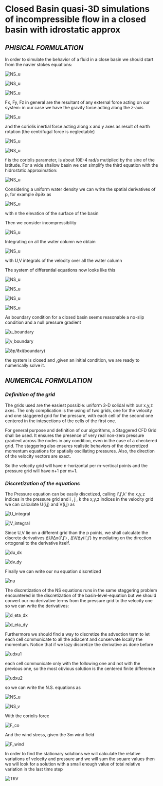 # Closed Basin quasi-3D simulations of incompressible flow in a closed basin with idrostatic approx
## _PHISICAL FORMULATION_

In order to simulate the behavior of a fluid in a close basin we should start from the navier stokes equations:

![NS_u](https://github.com/enricomoresco/Software-and-Computing-Repository/blob/main/1.gif)

![NS_u](https://github.com/enricomoresco/Software-and-Computing-Repository/blob/main/2.gif)

![NS_u](https://github.com/enricomoresco/Software-and-Computing-Repository/blob/main/3.gif)


Fx, Fy, Fz in general are the resultant of any external force acting on our system:
in our case we have the gravity force acting along the z-axis 

![NS_u](https://github.com/enricomoresco/Software-and-Computing-Repository/blob/main/4.gif)

and the coriolis inertial force acting along x and y axes as result of earth rotation (the centrifugal force is neglectable)

![NS_u](https://github.com/enricomoresco/Software-and-Computing-Repository/blob/main/5.gif)

![NS_u](https://github.com/enricomoresco/Software-and-Computing-Repository/blob/main/6.gif)

f is the coriolis parameter, is about 10E-4 rad/s mutiplied by the sine of the latitude.
For a wide shallow basin we can simplify the third equation with the hidrostatic approximation:

![NS_u](https://github.com/enricomoresco/Software-and-Computing-Repository/blob/main/7.gif)

Considering a uniform water density we can write the spatial derivatives of p, for example ∂p∂x as

![NS_u](https://github.com/enricomoresco/Software-and-Computing-Repository/blob/main/8.gif)

with n the elevation of the surface of the basin

Then we consider incompressibility

![NS_u](https://github.com/enricomoresco/Software-and-Computing-Repository/blob/main/9.gif)

Integrating on all the water column we obtain

![NS_u](https://github.com/enricomoresco/Software-and-Computing-Repository/blob/main/10.gif)

with U,V integrals of the velocity over all the water column 

The system of differential equations now looks like this

![NS_u](https://github.com/enricomoresco/Software-and-Computing-Repository/blob/main/11.gif)

![NS_u](https://github.com/enricomoresco/Software-and-Computing-Repository/blob/main/12.gif)

![NS_u](https://github.com/enricomoresco/Software-and-Computing-Repository/blob/main/8.gif)

![NS_u](https://github.com/enricomoresco/Software-and-Computing-Repository/blob/main/10.gif)

As boundary condition for a closed basin seems reasonable a no-slip condition and a null pressure gradient

![u_boundary](https://github.com/enricomoresco/Software-and-Computing-Repository/blob/main/13.gif)

![v_boundary](https://github.com/enricomoresco/Software-and-Computing-Repository/blob/main/14.gif)

![∂p/∂xi(boundary)](https://github.com/enricomoresco/Software-and-Computing-Repository/blob/main/15.gif)



the system is closed and ,given an initial condition, we are ready to numerically solve it.

## _NUMERICAL FORMULATION_

### _Definition of the grid_

The grids used are the easiest possible: uniform 3-D  solidal with our x,y,z axes.
The only complication is the using of two grids, one for the velocity and one staggered grid for the pressure, with each cell of the second one centered in the intesections of the cells of the first one.

For general purpose and definition of our algorithms, a Staggered CFD Grid shall be used. It ensures the presence of very real non-zero pressure gradient across the nodes in any condition, even in the case of a checkered grid. The staggering also ensures realistic behaviors of the descretized momentum equations for spatially oscillating pressures. Also, the direction of the velocity vectors are exact.

So the velocity grid will have n-horizontal per m-vertical points and the pressure grid will have n+1 per m+1.

### _Discretization of the equations_

The Pressure equation can be easily discetized, calling i',j',k' the x,y,z indices in the pressure grid and i , j , k the x,y,z indices in the velocity grid 
we can calculate U(i,j) and V(i,j) as

![U_integral](https://github.com/enricomoresco/Software-and-Computing-Repository/blob/main/U.gif)

![V_integral](https://github.com/enricomoresco/Software-and-Computing-Repository/blob/main/V.gif)



Since U,V lie on a different grid than the p points, we shall calculate the discrete derivatives ΔU/Δx(i',j') , ΔV/Δy(i',j') by mediating on the direction ortogonal to the derivative itself.

![du_dx](https://github.com/enricomoresco/Software-and-Computing-Repository/blob/main/dU_dx.gif)

![dv_dy](https://github.com/enricomoresco/Software-and-Computing-Repository/blob/main/dV_dy.gif)



Finally we can write our nu equation discretized

![nu](https://github.com/enricomoresco/Software-and-Computing-Repository/blob/main/nu.gif)

The discretization of the NS equations runs in the same staggering problem encountered in the discretization of the basin-level-equation but we should convert our nu derivative terms from the pressure grid to the velocity one so we can write the derivatives:

![d_eta_dx](https://github.com/enricomoresco/Software-and-Computing-Repository/blob/main/d_eta_dx.gif)

![d_eta_dy](https://github.com/enricomoresco/Software-and-Computing-Repository/blob/main/d_eta_dy.gif)

Furthermore we should find a way to discretize the advection term to let each cell communicate to all the adiacent and conservate locally the momentum.
Notice that if we lazy discretize the derivative as done before

![udxu1](https://github.com/enricomoresco/Software-and-Computing-Repository/blob/main/udxu1.gif)

each cell communicate only with the following one and not with the previous one, so the most obvious solution is the centered finite difference

![udxu2](https://github.com/enricomoresco/Software-and-Computing-Repository/blob/main/udxu2.gif)

so we can write the N.S. equations as

![NS_u](https://github.com/enricomoresco/Software-and-Computing-Repository/blob/main/NS_u.gif)

![NS_v](https://github.com/enricomoresco/Software-and-Computing-Repository/blob/main/NS_v.gif)

With the coriolis force 

![F_co](https://github.com/enricomoresco/Software-and-Computing-Repository/blob/main/Fco.gif)

And the wind stress, given the 3m wind field

![F_wind](https://github.com/enricomoresco/Software-and-Computing-Repository/blob/main/F_wind.gif)


In order to find the stationary solutions we will calculate the relative variations of velocity and pressure and we will sum the square values 
then we will look for a solution with a small enough value of total relative variation in the last time step

![TRV](https://github.com/enricomoresco/Software-and-Computing-Repository/blob/main/TRV.gif)





















